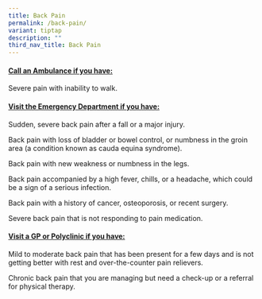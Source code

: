 ```yaml
---
title: Back Pain
permalink: /back-pain/
variant: tiptap
description: ""
third_nav_title: Back Pain
---
```

<h4><strong><u>Call an Ambulance if you have:</u></strong></h4>
<p>Severe pain with inability to walk.</p>
<h4><strong><u>Visit the Emergency Department if you have:</u></strong></h4>
<p>Sudden, severe back pain after a fall or a major injury.</p>
<p>Back pain with loss of bladder or bowel control, or numbness in the groin
area (a condition known as cauda equina syndrome).</p>
<p>Back pain with new weakness or numbness in the legs.</p>
<p>Back pain accompanied by a high fever, chills, or a headache, which could
be a sign of a serious infection.</p>
<p>Back pain with a history of cancer, osteoporosis, or recent surgery.</p>
<p>Severe back pain that is not responding to pain medication.</p>
<h4><strong><u>Visit a GP or Polyclinic if you have:</u></strong></h4>
<p>Mild to moderate back pain that has been present for a few days and is
not getting better with rest and over-the-counter pain relievers.</p>
<p>Chronic back pain that you are managing but need a check-up or a referral
for physical therapy.</p>
<p></p>
<p></p>